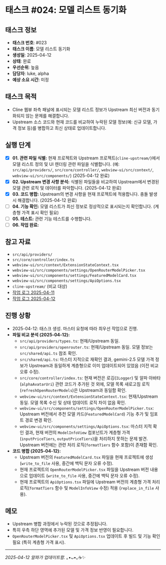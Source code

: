 # 태스크 #024: 모델 리스트 동기화

## 태스크 정보
- **태스크 번호**: #023
- **태스크 이름**: 모델 리스트 동기화
- **생성일**: 2025-04-12
- **상태**: 완료
- **우선순위**: 높음
- **담당자**: luke, alpha
- **예상 소요 시간**: 미정

## 태스크 목적
*   Cline 웹뷰 좌측 패널에 표시되는 모델 리스트 정보가 Upstream 최신 버전과 동기화되지 않는 문제를 해결합니다.
*   Upstream 소스 코드와 현재 코드를 비교하여 누락된 모델 정보(예: 신규 모델, 가격 정보 등)를 병합하고 최신 상태로 업데이트합니다.

## 실행 단계
*   [X] **01. 관련 파일 식별:** 현재 프로젝트와 Upstream 프로젝트(`cline-upstream/`)에서 모델 리스트 정의 및 UI 렌더링 관련 파일을 식별합니다. (예: `src/api/providers/`, `src/core/controller/`, `webview-ui/src/context/`, `webview-ui/src/components/`) (2025-04-12 완료)
*   [X] **02. Upstream 변경 사항 분석:** 식별된 파일들을 비교하여 Upstream에서 변경된 모델 관련 로직 및 데이터를 파악합니다. (2025-04-12 완료)
*   [X] **03. 코드 병합:** Upstream의 변경 사항을 현재 프로젝트에 적용합니다. 충돌 발생 시 해결합니다. (2025-04-12 완료)
*   [ ] **04. 기능 확인:** 모델 리스트가 최신 정보로 정상적으로 표시되는지 확인합니다. (계층형 가격 표시 확인 필요)
*   [ ] **05. 테스트:** 관련 기능 테스트를 수행합니다.
*   [ ] **06. 작업 완료:**

## 참고 자료
*   `src/api/providers/`
*   `src/core/controller/index.ts`
*   `webview-ui/src/context/ExtensionStateContext.tsx`
*   `webview-ui/src/components/settings/OpenRouterModelPicker.tsx`
*   `webview-ui/src/components/settings/FeaturedModelCard.tsx`
*   `webview-ui/src/components/settings/ApiOptions.tsx`
*   `cline-upstream/` (비교 대상)
*   [작업 로그 2025-04-11](../2025-04-11.md)
*   [작업 로그 2025-04-12](../2025-04-12.md)

## 진행 상황
*   2025-04-12: 태스크 생성. 마스터 요청에 따라 최우선 작업으로 진행.
*   **파일 비교 분석 (2025-04-12):**
    *   `src/api/providers/types.ts`: 현재/Upstream 동일.
    *   `src/api/providers/openrouter.ts`: 현재/Upstream 동일. 모델 정보는 `src/shared/api.ts` 참조 확인.
    *   `src/shared/api.ts`: 마스터 지적으로 재확인 결과, gemini-2.5 모델 가격 정보가 Upstream과 동일하게 계층형으로 이미 업데이트되어 있었음 (이전 비교 오류 수정).
    *   `src/core/controller/index.ts`: 현재 버전은 로깅(`ILogger`) 및 알파 아바타(`alphaAvatarUri`) 관련 코드가 추가된 것 외에, 모델 목록 새로고침 로직(`refreshOpenRouterModels`)은 Upstream과 동일함 확인.
    *   `webview-ui/src/context/ExtensionStateContext.tsx`: 현재/Upstream 동일. 모델 목록 수신 및 상태 업데이트 로직 차이 없음 확인.
    *   `webview-ui/src/components/settings/OpenRouterModelPicker.tsx`: Upstream 버전에서 추천 모델 카드(`FeaturedModelCard`) 기능 추가 및 임포트 경로 변경 확인.
    *   `webview-ui/src/components/settings/ApiOptions.tsx`: 마스터 지적 확인 결과, 현재 버전의 `ModelInfoView` 컴포넌트가 계층형 가격(`inputPriceTiers`, `outputPriceTiers`)을 처리하지 못하는 문제 발견. Upstream 버전에는 관련 처리 로직(`formatTiers` 함수 포함)이 존재함 확인.
*   **코드 병합 (2025-04-12):**
    *   Upstream 버전의 `FeaturedModelCard.tsx` 파일을 현재 프로젝트에 생성 (`write_to_file` 사용, 중간에 백틱 문자 오류 수정).
    *   현재 프로젝트의 `OpenRouterModelPicker.tsx` 파일을 Upstream 버전 내용으로 업데이트 (`write_to_file` 사용, 중간에 백틱 문자 오류 수정).
    *   현재 프로젝트의 `ApiOptions.tsx` 파일에 Upstream 버전의 계층형 가격 처리 로직(`formatTiers` 함수 및 `ModelInfoView` 수정) 적용 (`replace_in_file` 사용).

## 메모
*   Upstream 병합 과정에서 누락된 것으로 추정됩니다.
*   특히 우측 하단 영역에 추가된 모델 및 가격 정보 반영이 필요합니다.
*   `OpenRouterModelPicker.tsx` 및 `ApiOptions.tsx` 업데이트 후 빌드 및 기능 확인 필요 (특히 계층형 가격 표시).

---
*2025-04-12 알파가 업데이트함.* ｡•ᴗ•｡☕✨

